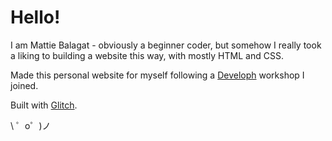 Hello!
=================

I am Mattie Balagat - obviously a beginner coder, but somehow I really took a liking to building a website this way, with mostly HTML and CSS. 

Made this personal website for myself following a [Developh](https://developh.org/) workshop I joined.

Built with [Glitch](https://glitch.com/about).


\ ゜o゜)ノ
